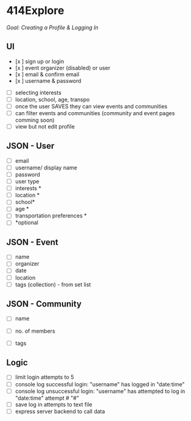 # 414Explore
*Goal: Creating a Profile & Logging In*
 
## UI
- [x ] sign up or login
- [x ] event organizer (disabled) or user
- [x ] email & confirm email
- [x ] username & password
- [ ] selecting interests
- [ ] location, school, age, transpo
- [ ] once the user SAVES they can view events and communities
- [ ] can filter events and communities (community and event pages comming soon)
- [ ] view but not edit profile
 
## JSON - User
- [ ] email
- [ ] username/ display name
- [ ] password
- [ ] user type
- [ ] interests *
- [ ] location *
- [ ] school*
- [ ] age *
- [ ] transportation preferences *
- [ ] *optional
 
## JSON - Event
- [ ] name
- [ ] organizer
- [ ] date
- [ ] location
- [ ] tags (collection) - from set list
 
## JSON - Community
- [ ] name
- [ ] no. of members
- [ ] tags
 
 
## Logic
- [ ] limit login attempts to 5
- [ ] console log successful login: "username" has logged in "date:time"
- [ ] console log unsuccessful login: "username" has attempted to log in "date:time" attempt # "#"
- [ ] save log in attempts to text file
- [ ] express server backend to call data
